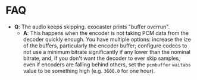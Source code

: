 
# FAQ

* **Q**: The audio keeps skipping. exocaster prints "buffer overrun".
    * **A**: This happens when the encoder is not taking PCM data from
      the decoder quickly enough. You have multiple options: increase the
      ize of the buffers, particularly the encoder buffer; configure codecs
      to not use a minimum bitrate significantly if any lower than the
      nominal bitrate, and, if you don't want the decoder to ever skip
      samples, even if encoders are falling behind others, set the
      `pcmbuffer` `waitabs` value to be something high
      (e.g. `3600.0` for one hour).
